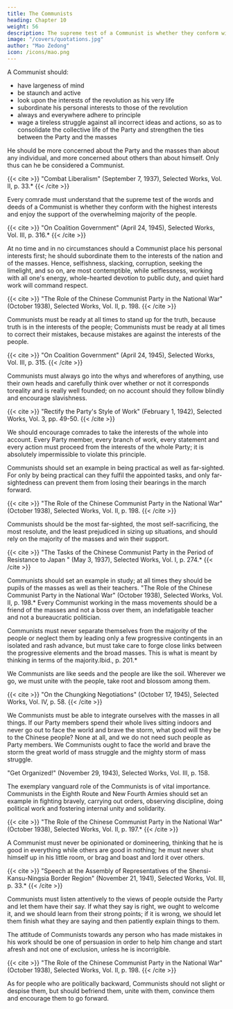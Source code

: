 ```yaml
---
title: The Communists
heading: Chapter 10
weight: 56
description: The supreme test of a Communist is whether they conform with the highest interests and are supported by the people
image: "/covers/quotations.jpg"
author: "Mao Zedong"
icon: /icons/mao.png
---
```



A Communist should:
- have largeness of mind
- be staunch and active
- look upon the interests of the revolution as his very life 
- subordinate his personal interests to those of the revolution
- always and everywhere adhere to principle 
- wage a tireless struggle against all incorrect ideas and actions, so as to consolidate the collective life of the Party and strengthen the ties between the Party and the masses

He should be more concerned about the Party and the masses than about any individual, and more concerned about others than about himself. Only thus can he be considered a Communist.

{{< cite >}}
"Combat Liberalism" (September 7, 1937), Selected Works, Vol. II, p. 33.*
{{< /cite >}}


Every comrade must understand that the supreme test of the words and deeds of a Communist is whether they conform with the highest interests and enjoy the support of the overwhelming majority of the people. 

{{< cite >}}
"On Coalition Government" (April 24, 1945), Selected Works, Vol. III, p. 316.*
{{< /cite >}}


At no time and in no circumstances should a Communist place his personal interests first; he should subordinate them to the interests of the nation and of the masses. Hence, selfishness, slacking, corruption, seeking the limelight, and so on, are most contemptible, while selflessness, working with all one's energy, whole-hearted devotion to public duty, and quiet hard work will command respect.

{{< cite >}}
"The Role of the Chinese Communist Party in the National War" (October 1938), Selected Works, Vol. II, p. 198.
{{< /cite >}}

Communists must be ready at all times to stand up for the truth, because truth
is in the interests of the people; Communists must be ready at all times to
correct their mistakes, because mistakes are against the interests of the
people.

{{< cite >}}
"On Coalition Government" (April 24, 1945), Selected Works, Vol. III, p. 315.
{{< /cite >}}

Communists must always go into the whys and wherefores of anything, use their own heads and carefully think over whether or not it corresponds toreality and is really well founded; on no account should they follow blindly
and encourage slavishness.

{{< cite >}}
"Rectify the Party's Style of Work" (February 1, 1942), Selected Works, Vol. 3, pp. 49-50.
{{< /cite >}}


We should encourage comrades to take the interests of the whole into account. Every Party member, every branch of work, every statement and every action must proceed from the interests of the whole Party; it is absolutely impermissible to violate this principle.

Communists should set an example in being practical as well as far-sighted. For only by being practical can they fulfil the appointed tasks, and only far-sightedness can prevent them from losing their bearings in the march forward.

{{< cite >}}
"The Role of the Chinese Communist Party in the National War" (October 1938),
Selected Works, Vol. II, p. 198.
{{< /cite >}}

Communists should be the most far-sighted, the most self-sacrificing, the
most resolute, and the least prejudiced in sizing up situations, and should rely
on the majority of the masses and win their support.

{{< cite >}}
"The Tasks of the Chinese Communist Party in the Period of Resistance to Japan "
(May 3, 1937), Selected Works, Vol. I, p. 274.*
{{< /cite >}}

Communists should set an example in study; at all times they should be
pupils of the masses as well as their teachers.
"The Role of the Chinese Communist Party in the National War" (October 1938),
Selected Works, Vol. II, p. 198.*
Every Communist working in the mass movements should be a friend of the
masses and not a boss over them, an indefatigable teacher and not a
bureaucratic politician.

Communists must never separate themselves from the majority of the people or neglect them by leading only a few progressive contingents in an isolated and rash advance, but must take care to forge close links between the progressive elements and the broad masses. This is what is meant by thinking
in terms of the majority.Ibid., p. 201.*

We Communists are like seeds and the people are like the soil. Wherever we
go, we must unite with the people, take root and blossom among them.

{{< cite >}}
"On the Chungking Negotiations" (October 17, 1945), Selected Works, Vol. IV, p. 58.
{{< /cite >}}



We Communists must be able to integrate ourselves with the masses in all
things. If our Party members spend their whole lives sitting indoors and never
go out to face the world and brave the storm, what good will they be to the
Chinese people? None at all, and we do not need such people as Party
members. We Communists ought to face the world and brave the storm the
great world of mass struggle and the mighty storm of mass struggle.

"Get Organized!" (November 29, 1943), Selected Works, Vol. III, p. 158.

The exemplary vanguard role of the Communists is of vital importance. Communists in the Eighth Route and New Fourth Armies should set an example in fighting bravely, carrying out orders, observing discipline, doing political work and fostering internal unity and solidarity.

{{< cite >}}
"The Role of the Chinese Communist Party in the National War" (October 1938), Selected Works, Vol. II, p. 197.*
{{< /cite >}}


A Communist must never be opinionated or domineering, thinking that he is
good in everything while others are good in nothing; he must never shut
himself up in his little room, or brag and boast and lord it over others.

{{< cite >}}
"Speech at the Assembly of Representatives of the Shensi-Kansu-Ningsia Border
Region" (November 21, 1941), Selected Works, Vol. III, p. 33.*
{{< /cite >}}


Communists must listen attentively to the views of people outside the Party and let them have their say. If what they say is right, we ought to welcome it, and we should learn from their strong points; if it is wrong, we should let them finish what they are saying and then patiently explain things to them.

The attitude of Communists towards any person who has made mistakes in his work should be one of persuasion in order to help him change and start afresh and not one of exclusion, unless he is incorrigible.


{{< cite >}}
"The Role of the Chinese Communist Party in the National War" (October 1938), Selected Works, Vol. II, p. 198.
{{< /cite >}}


As for people who are politically backward, Communists should not slight or despise them, but should befriend them, unite with them, convince them and encourage them to go forward.

